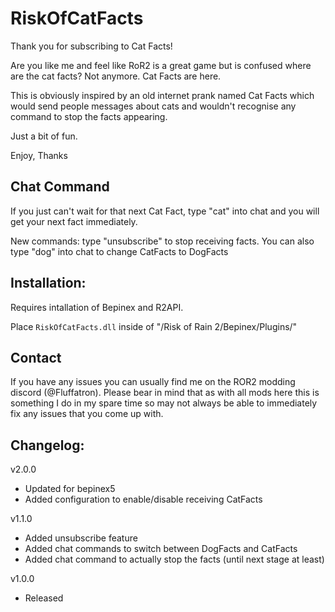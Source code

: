 # RiskOfCatFacts

Thank you for subscribing to Cat Facts!

Are you like me and feel like RoR2 is a great game but is confused where are the cat facts? Not anymore. Cat Facts are here.

This is obviously inspired by an old internet prank named Cat Facts which would send people messages about cats and wouldn't recognise any command to stop the facts appearing.

Just a bit of fun.

Enjoy,
Thanks

## Chat Command

If you just can't wait for that next Cat Fact, type "cat" into chat and you will get your next fact immediately.

New commands: type "unsubscribe" to stop receiving facts. You can also type "dog" into chat to change CatFacts to DogFacts

## Installation:

Requires intallation of Bepinex and R2API. 

Place `RiskOfCatFacts.dll` inside of "/Risk of Rain 2/Bepinex/Plugins/"

## Contact

If you have any issues you can usually find me on the ROR2 modding discord (@Fluffatron). Please bear in mind that as with all mods here this is something I do in my spare time so may not always be able to immediately fix any issues that you come up with. 

## Changelog:

v2.0.0
- Updated for bepinex5
- Added configuration to enable/disable receiving CatFacts

v1.1.0
- Added unsubscribe feature
- Added chat commands to switch between DogFacts and CatFacts
- Added chat command to actually stop the facts (until next stage at least)

v1.0.0
- Released
